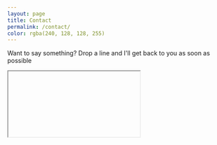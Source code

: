 ```yaml
---
layout: page
title: Contact
permalink: /contact/
color: rgba(240, 128, 128, 255)
---
```


Want to say something? Drop a line and I'll get back to you as soon as possible<br>
<iframe id="kontactr"></iframe>
<!-- Do not change the code! -->
<script type="text/javascript"> id = 192111; </script>
<script type="text/javascript">
(function() {
  $(document).ready(function() {
    /*$("#kontactr").load(function () {
      var style = $('<style>label { color:#fff; }</style>');
      //link.attr('rel', 'stylesheet');
      //link.attr('type', 'text/css');
      //link.attr('href', '../css/kontactr.css');
      
      $('body', window.frames['kontactr'].document).append(style);
      //$(this).append(link);
      
      alert($(this).name);
    });*/
    $("#kontactr").attr('src', 'http://kontactr.com/xuser/192111/none');
    //src="http://kontactr.com/wp.js"    
  });
})();
</script>
<!-- Do not change the code! -->